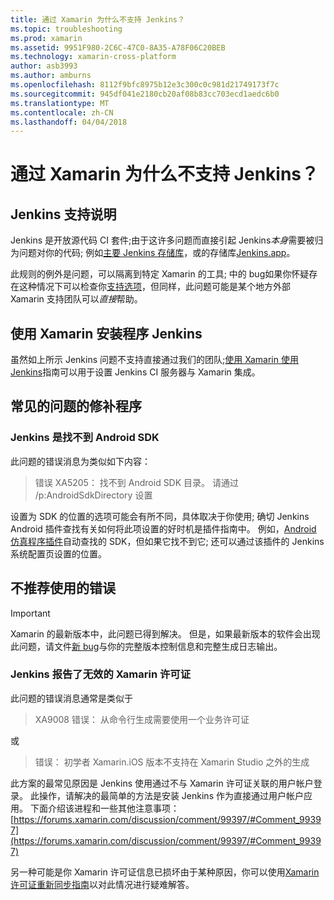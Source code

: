 ```yaml
---
title: 通过 Xamarin 为什么不支持 Jenkins？
ms.topic: troubleshooting
ms.prod: xamarin
ms.assetid: 9951F980-2C6C-47C0-8A35-A78F06C20BEB
ms.technology: xamarin-cross-platform
author: asb3993
ms.author: amburns
ms.openlocfilehash: 8112f9bfc8975b12e3c300c0c981d21749173f7c
ms.sourcegitcommit: 945df041e2180cb20af08b83cc703ecd1aedc6b0
ms.translationtype: MT
ms.contentlocale: zh-CN
ms.lasthandoff: 04/04/2018
---
```

# <a name="why-isnt-jenkins-supported-by-xamarin"></a>通过 Xamarin 为什么不支持 Jenkins？

## <a name="jenkins-support-explanation"></a>Jenkins 支持说明

Jenkins 是开放源代码 CI 套件;由于这许多问题而直接引起 Jenkins*本身*需要被归为问题对你的代码; 例如[主要 Jenkins 存储库](https://github.com/jenkinsci/jenkins)，或的存储库[Jenkins.app](https://github.com/stisti/jenkins-app)。

此规则的例外是问题，可以隔离到特定 Xamarin 的工具; 中的 bug如果你怀疑存在这种情况下可以检查你[支持选项](~/cross-platform/troubleshooting/support-options.md)，但同样，此问题可能是某个地方外部 Xamarin 支持团队可以*直接*帮助。

## <a name="setup-jenkins-with-xamarin"></a>使用 Xamarin 安装程序 Jenkins

虽然如上所示 Jenkins 问题不支持直接通过我们的团队;[使用 Xamarin 使用 Jenkins](~/tools/ci/jenkins-walkthrough.md)指南可以用于设置 Jenkins CI 服务器与 Xamarin 集成。 

## <a name="fixes-for-common-issues"></a>常见的问题的修补程序
### <a name="jenkins-is-unable-to-find-the-android-sdk"></a>Jenkins 是找不到 Android SDK

此问题的错误消息为类似如下内容：

> 错误 XA5205： 找不到 Android SDK 目录。 请通过 /p:AndroidSdkDirectory 设置

设置为 SDK 的位置的选项可能会有所不同，具体取决于你使用; 确切 Jenkins Android 插件查找有关如何将此项设置的好时机是插件指南中。 例如，[Android 仿真程序插件](https://wiki.jenkins-ci.org/display/JENKINS/Android+Emulator+Plugin#AndroidEmulatorPlugin-Systemconfiguration)自动查找的 SDK，但如果它找不到它; 还可以通过该插件的 Jenkins 系统配置页设置的位置。 


## <a name="deprecated-errors"></a>不推荐使用的错误

> [!IMPORTANT]
> Xamarin 的最新版本中，此问题已得到解决。 但是，如果最新版本的软件会出现此问题，请文件[新 bug](~/cross-platform/troubleshooting/questions/howto-file-bug.md)与你的完整版本控制信息和完整生成日志输出。



### <a name="jenkins-reports-an-invalid-xamarin-license"></a>Jenkins 报告了无效的 Xamarin 许可证
此问题的错误消息通常是类似于

> XA9008 错误： 从命令行生成需要使用一个业务许可证

或

> 错误： 初学者 Xamarin.iOS 版本不支持在 Xamarin Studio 之外的生成 

此方案的最常见原因是 Jenkins 使用通过不与 Xamarin 许可证关联的用户帐户登录。 此操作，请解决的最简单的方法是安装 Jenkins 作为直接通过用户帐户应用。 下面介绍该进程和一些其他注意事项： [https://forums.xamarin.com/discussion/comment/99397/#Comment_99397](https://forums.xamarin.com/discussion/comment/99397/#Comment_99397)

另一种可能是你 Xamarin 许可证信息已损坏由于某种原因，你可以使用[Xamarin 许可证重新同步指南](~/cross-platform/troubleshooting/legacy-licenses/resync-licenses.md)以对此情况进行疑难解答。


